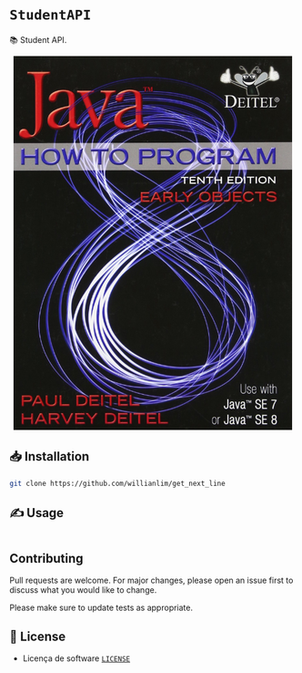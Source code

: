 # `StudentAPI`

📚 Student API.

<p align="center">
    <img src="https://github.com/willianlim/java_how_to_program/blob/master/img/java8.jpg" width="490">
</p>

## 📥 Installation

```bash
git clone https://github.com/willianlim/get_next_line
```

## ✍ Usage

```bash

```

## Contributing
Pull requests are welcome. For major changes, please open an issue first to discuss what you would like to change.

Please make sure to update tests as appropriate.

## 📝 License
- Licença de software [`LICENSE`](https://github.com/willianlim/get_next_line/blob/main/LICENSE)
